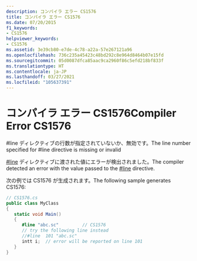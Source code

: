 ```yaml
---
description: コンパイラ エラー CS1576
title: コンパイラ エラー CS1576
ms.date: 07/20/2015
f1_keywords:
- CS1576
helpviewer_keywords:
- CS1576
ms.assetid: 3e39cb80-e7de-4c78-a22a-57e267121a96
ms.openlocfilehash: 736c235a45423c48bd292c8e964d8464b07e15fd
ms.sourcegitcommit: 05d0087dfca85aac9ca2960f86c5efd218bf833f
ms.translationtype: HT
ms.contentlocale: ja-JP
ms.lasthandoff: 03/27/2021
ms.locfileid: "105637391"
---
```

# <a name="compiler-error-cs1576"></a><span data-ttu-id="c48f3-103">コンパイラ エラー CS1576</span><span class="sxs-lookup"><span data-stu-id="c48f3-103">Compiler Error CS1576</span></span>

<span data-ttu-id="c48f3-104">#line ディレクティブの行数が指定されていないか、無効です。</span><span class="sxs-lookup"><span data-stu-id="c48f3-104">The line number specified for #line directive is missing or invalid</span></span>  
  
 <span data-ttu-id="c48f3-105">[#line](../language-reference/preprocessor-directives.md#error-and-warning-information) ディレクティブに渡された値にエラーが検出されました。</span><span class="sxs-lookup"><span data-stu-id="c48f3-105">The compiler detected an error with the value passed to the [#line](../language-reference/preprocessor-directives.md#error-and-warning-information) directive.</span></span>  
  
 <span data-ttu-id="c48f3-106">次の例では CS1576 が生成されます。</span><span class="sxs-lookup"><span data-stu-id="c48f3-106">The following sample generates CS1576:</span></span>  
  
```csharp  
// CS1576.cs  
public class MyClass  
{  
   static void Main()  
   {  
      #line "abc.sc"         // CS1576  
      // try the following line instead  
      //#line  101 "abc.sc"  
      intt i;  // error will be reported on line 101  
   }  
}  
```
